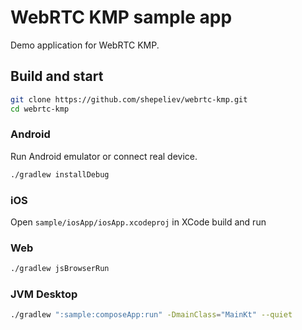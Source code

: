 # WebRTC KMP sample app

Demo application for WebRTC KMP.

## Build and start

```bash
git clone https://github.com/shepeliev/webrtc-kmp.git
cd webrtc-kmp
```

### Android

Run Android emulator or connect real device.

```bash
./gradlew installDebug
```

### iOS

Open `sample/iosApp/iosApp.xcodeproj` in XCode build and run

### Web

```bash
./gradlew jsBrowserRun
```

### JVM Desktop

```bash
./gradlew ":sample:composeApp:run" -DmainClass="MainKt" --quiet
```